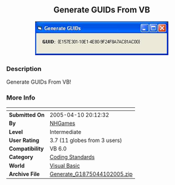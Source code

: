 ﻿<div align="center">

## Generate GUIDs From VB

<img src="PIC2005410201587843.JPG">
</div>

### Description

Generate GUIDs From VB!
 
### More Info
 


<span>             |<span>
---                |---
**Submitted On**   |2005-04-10 20:12:32
**By**             |[NHGames](https://github.com/Planet-Source-Code/PSCIndex/blob/master/ByAuthor/nhgames.md)
**Level**          |Intermediate
**User Rating**    |3.7 (11 globes from 3 users)
**Compatibility**  |VB 6\.0
**Category**       |[Coding Standards](https://github.com/Planet-Source-Code/PSCIndex/blob/master/ByCategory/coding-standards__1-43.md)
**World**          |[Visual Basic](https://github.com/Planet-Source-Code/PSCIndex/blob/master/ByWorld/visual-basic.md)
**Archive File**   |[Generate\_G1875044102005\.zip](https://github.com/Planet-Source-Code/nhgames-generate-guids-from-vb__1-59933/archive/master.zip)








